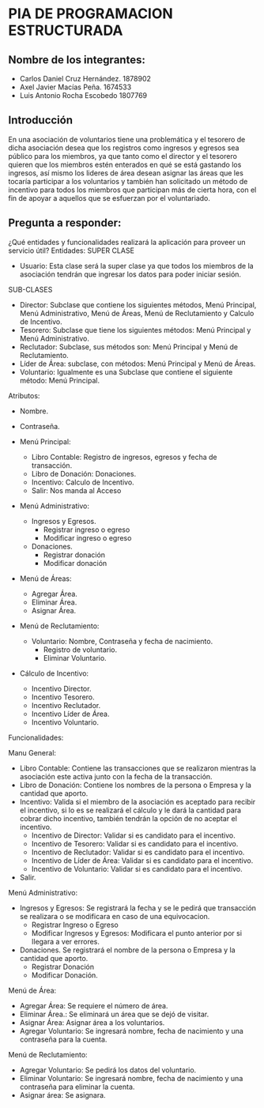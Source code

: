 # PIA DE PROGRAMACION ESTRUCTURADA


## Nombre de los integrantes:
- Carlos Daniel Cruz Hernández.		1878902
- Axel Javier Macías Peña. 		1674533
- Luis Antonio Rocha Escobedo		1807769



## Introducción
En una asociación de voluntarios tiene una problemática y el tesorero de dicha asociación desea que los registros como ingresos y egresos sea público para los miembros, ya que tanto como el director y el tesorero quieren que los miembros estén enterados en qué se está gastando los ingresos, así mismo los lideres de área desean asignar las áreas que les tocaría participar a los voluntarios y también han solicitado un método de incentivo para todos los miembros que participan más de cierta hora, con el fin de apoyar a aquellos que se esfuerzan por el voluntariado.

## Pregunta a responder:
¿Qué entidades y funcionalidades realizará la aplicación para proveer un servicio útil?
Entidades:
SUPER CLASE
- Usuario: Esta clase será la super clase ya que todos los miembros de la asociación tendrán que ingresar los datos para poder iniciar sesión.

SUB-CLASES
- Director: Subclase que contiene los siguientes métodos, Menú Principal, Menú Administrativo, Menú de Áreas, Menú de Reclutamiento y Calculo de Incentivo. 
- Tesorero: Subclase que tiene los siguientes métodos: Menú Principal y Menú Administrativo.
- Reclutador: Subclase, sus métodos son: Menú Principal y Menú de Reclutamiento.
- Líder de Área: subclase, con métodos: Menú Principal y Menú de Áreas.
- Voluntario: Igualmente es una Subclase que contiene el siguiente método: Menú Principal.

Atributos:
- Nombre.
- Contraseña.
- Menú Principal:
	- Libro Contable: Registro de ingresos, egresos y fecha de transacción.
	- Libro de Donación: Donaciones.
	- Incentivo: Calculo de Incentivo.
	- Salir: Nos manda al Acceso

- Menú Administrativo:
	- Ingresos y Egresos.
		- Registrar ingreso o egreso
		- Modificar ingreso o egreso
	- Donaciones.
		- Registrar donación
		- Modificar donación

- Menú de Áreas:
	- Agregar Área.
	- Eliminar Área.
	- Asignar Área.

- Menú de Reclutamiento:
	- Voluntario: Nombre, Contraseña y fecha de nacimiento.
		- Registro de voluntario.
		- Eliminar Voluntario.
	
- Cálculo de Incentivo:
	- Incentivo Director.
	- Incentivo Tesorero.
	- Incentivo Reclutador.
	- Incentivo Líder de Área.
	- Incentivo Voluntario.

Funcionalidades:

Manu General:
- Libro Contable: Contiene las transacciones que se realizaron mientras la asociación este activa junto con la fecha de la transacción.
- Libro de Donación: Contiene los nombres de la persona o Empresa y la cantidad que aporto.
- Incentivo: Valida si el miembro de la asociación es aceptado para recibir el incentivo, si lo es se realizará el cálculo y le dará la cantidad para cobrar dicho incentivo, también tendrán la opción de no aceptar el incentivo.
	- Incentivo de Director: Validar si es candidato para el incentivo.
	- Incentivo de Tesorero: Validar si es candidato para el incentivo.
	- Incentivo de Reclutador: Validar si es candidato para el incentivo.
	- Incentivo de Líder de Área: Validar si es candidato para el incentivo.
	- Incentivo de Voluntario: Validar si es candidato para el incentivo.
- Salir.

Menú Administrativo:
- Ingresos y Egresos: Se registrará la fecha y se le pedirá que transacción se realizara o se modificara en caso de una equivocacion.
	- Registrar Ingreso o Egreso
	- Modificar Ingresos y Egresos: Modificara el punto anterior por si llegara a ver errores.
- Donaciones. Se registrará el nombre de la persona o Empresa y la cantidad que aporto.
	- Registrar Donación
	- Modificar Donación.

Menú de Área:
- Agregar Área: Se requiere el número de área.
- Eliminar Área.: Se eliminará un área que se dejó de visitar.
-  Asignar Área: Asignar área a los voluntarios.
- Agregar Voluntario: Se ingresará nombre, fecha de nacimiento y una contraseña para la cuenta.

Menú de Reclutamiento:
- Agregar Voluntario: Se pedirá los datos del voluntario.
-  Eliminar Voluntario: Se ingresará nombre, fecha de nacimiento y una contraseña para eliminar la cuenta.
-  Asignar área: Se asignara.






